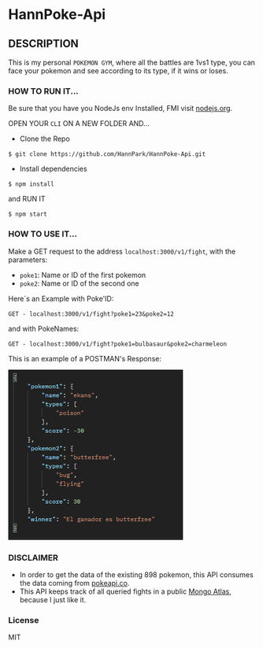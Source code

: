 # HannPoke-Api

## DESCRIPTION
This is my personal `POKEMON GYM`, where all the battles are 1vs1 type, you can face your pokemon and see according to its type, if it wins or loses.

### HOW TO RUN IT...
Be sure that you have you NodeJs env Installed, FMI visit [nodejs.org](https://nodejs.org/es/).

OPEN YOUR `CLI` ON A NEW FOLDER AND...

- Clone the Repo

```
$ git clone https://github.com/HannPark/HannPoke-Api.git
```

- Install dependencies
```
$ npm install
```

and RUN IT
```
$ npm start
```
### HOW TO USE IT...

Make a GET request to the address `localhost:3000/v1/fight`, with the parameters:

- `poke1`: Name or ID of the first pokemon
- `poke2`: Name or ID of the second one 

Here´s an Example with Poke'ID: 
```
GET - localhost:3000/v1/fight?poke1=23&poke2=12
```
and with PokeNames:
```
GET - localhost:3000/v1/fight?poke1=bulbasaur&poke2=charmeleon
```

This is an example of a POSTMAN's Response:

![](img/response.png)

### DISCLAIMER
- In order to get the data of the existing 898 pokemon, this API consumes the data coming from [pokeapi.co](https://pokeapi.co/).
- This API keeps track of all queried fights in a public [Mongo Atlas](https://www.mongodb.com/atlas/database), because I just like it.

### License

MIT